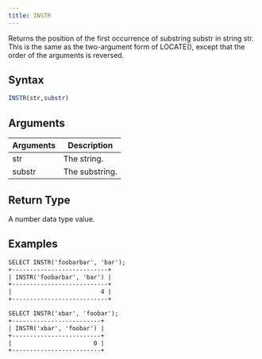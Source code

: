 ```yaml
---
title: INSTR
---
```


Returns the position of the first occurrence of substring substr in string str.
This is the same as the two-argument form of LOCATE(), except that the order of the arguments is reversed.

## Syntax

```sql
INSTR(str,substr)
```

## Arguments

| Arguments   | Description |
| ----------- | ----------- |
| str | The string. |
| substr | The substring. |

## Return Type

A number data type value.

## Examples

```txt
SELECT INSTR('foobarbar', 'bar');
+---------------------------+
| INSTR('foobarbar', 'bar') |
+---------------------------+
|                         4 |
+---------------------------+

SELECT INSTR('xbar', 'foobar');
+-------------------------+
| INSTR('xbar', 'foobar') |
+-------------------------+
|                       0 |
+-------------------------+
```

